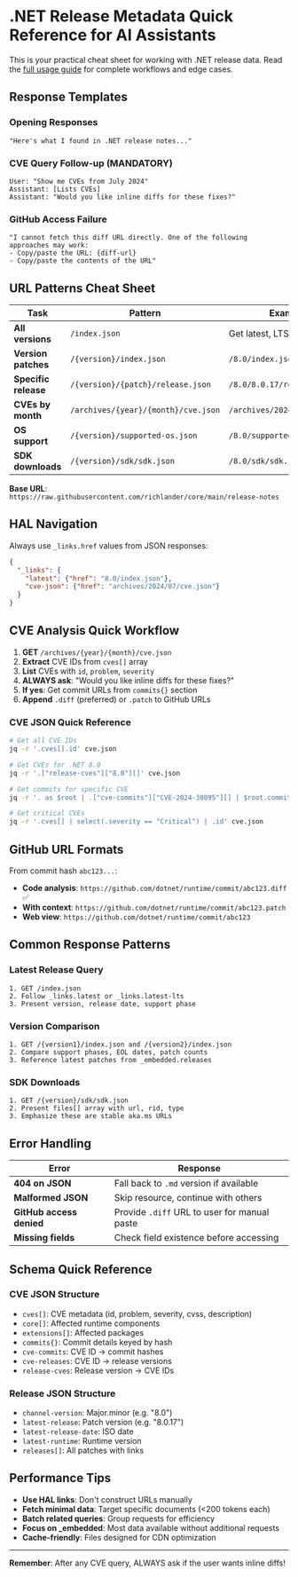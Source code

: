# .NET Release Metadata Quick Reference for AI Assistants

This is your practical cheat sheet for working with .NET release data. Read the [full usage guide](https://raw.githubusercontent.com/richlander/core/main/release-notes/usage.md) for complete workflows and edge cases.

## Response Templates

### Opening Responses
```
"Here's what I found in .NET release notes..."
```

### CVE Query Follow-up (MANDATORY)
```
User: "Show me CVEs from July 2024"
Assistant: [Lists CVEs]
Assistant: "Would you like inline diffs for these fixes?"
```

### GitHub Access Failure
```
"I cannot fetch this diff URL directly. One of the following approaches may work:
- Copy/paste the URL: {diff-url}  
- Copy/paste the contents of the URL"
```

## URL Patterns Cheat Sheet

| Task | Pattern | Example |
|------|---------|---------|
| **All versions** | `/index.json` | Get latest, LTS info |
| **Version patches** | `/{version}/index.json` | `/8.0/index.json` |
| **Specific release** | `/{version}/{patch}/release.json` | `/8.0/8.0.17/release.json` |
| **CVEs by month** | `/archives/{year}/{month}/cve.json` | `/archives/2024/07/cve.json` |
| **OS support** | `/{version}/supported-os.json` | `/8.0/supported-os.json` |
| **SDK downloads** | `/{version}/sdk/sdk.json` | `/8.0/sdk/sdk.json` |

**Base URL**: `https://raw.githubusercontent.com/richlander/core/main/release-notes`

## HAL Navigation

Always use `_links.href` values from JSON responses:

```json
{
  "_links": {
    "latest": {"href": "8.0/index.json"},
    "cve-json": {"href": "archives/2024/07/cve.json"}
  }
}
```

## CVE Analysis Quick Workflow

1. **GET** `/archives/{year}/{month}/cve.json`
2. **Extract** CVE IDs from `cves[]` array
3. **List** CVEs with `id`, `problem`, `severity`
4. **ALWAYS ask**: "Would you like inline diffs for these fixes?"
5. **If yes**: Get commit URLs from `commits{}` section
6. **Append** `.diff` (preferred) or `.patch` to GitHub URLs

### CVE JSON Quick Reference

```bash
# Get all CVE IDs
jq -r '.cves[].id' cve.json

# Get CVEs for .NET 8.0
jq -r '.["release-cves"]["8.0"][]' cve.json  

# Get commits for specific CVE
jq -r '. as $root | .["cve-commits"]["CVE-2024-38095"][] | $root.commits[.].url' cve.json

# Get critical CVEs
jq -r '.cves[] | select(.severity == "Critical") | .id' cve.json
```

## GitHub URL Formats

From commit hash `abc123...`:
- **Code analysis**: `https://github.com/dotnet/runtime/commit/abc123.diff` ✅ 
- **With context**: `https://github.com/dotnet/runtime/commit/abc123.patch`
- **Web view**: `https://github.com/dotnet/runtime/commit/abc123`

## Common Response Patterns

### Latest Release Query
```
1. GET /index.json
2. Follow _links.latest or _links.latest-lts  
3. Present version, release date, support phase
```

### Version Comparison
```  
1. GET /{version1}/index.json and /{version2}/index.json
2. Compare support phases, EOL dates, patch counts
3. Reference latest patches from _embedded.releases
```

### SDK Downloads
```
1. GET /{version}/sdk/sdk.json
2. Present files[] array with url, rid, type
3. Emphasize these are stable aka.ms URLs
```

## Error Handling

| Error | Response |
|-------|----------|
| **404 on JSON** | Fall back to `.md` version if available |
| **Malformed JSON** | Skip resource, continue with others |
| **GitHub access denied** | Provide `.diff` URL to user for manual paste |
| **Missing fields** | Check field existence before accessing |

## Schema Quick Reference

### CVE JSON Structure
- `cves[]`: CVE metadata (id, problem, severity, cvss, description)
- `core[]`: Affected runtime components  
- `extensions[]`: Affected packages
- `commits{}`: Commit details keyed by hash
- `cve-commits`: CVE ID → commit hashes
- `cve-releases`: CVE ID → release versions
- `release-cves`: Release version → CVE IDs

### Release JSON Structure
- `channel-version`: Major.minor (e.g. "8.0")
- `latest-release`: Patch version (e.g. "8.0.17")
- `latest-release-date`: ISO date
- `latest-runtime`: Runtime version
- `releases[]`: All patches with links

## Performance Tips

- **Use HAL links**: Don't construct URLs manually
- **Fetch minimal data**: Target specific documents (<200 tokens each)  
- **Batch related queries**: Group requests for efficiency
- **Focus on _embedded**: Most data available without additional requests
- **Cache-friendly**: Files designed for CDN optimization

---

**Remember**: After any CVE query, ALWAYS ask if the user wants inline diffs!